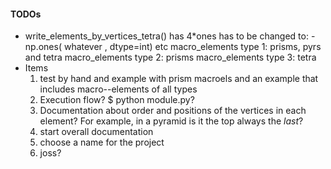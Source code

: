 #### TODOs
* write_elements_by_vertices_tetra() has 4\*ones 
has to be changed to: -np.ones( whatever , dtype=int) etc
macro_elements type 1: prisms, pyrs and tetra
macro_elements type 2: prisms
macro_elements type 3: tetra
* Items
  1. test by hand and example with prism macroels and an example
        that includes macro--elements of all types
  2. Execution flow? $ python module.py?
  3. Documentation about order and positions 
     of the vertices in each element? For example, in a pyramid is it the top always
     the _last_?
  4. start overall documentation
  5. choose a name for the project
  6. joss?

